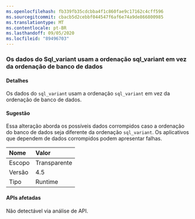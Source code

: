 ```yaml
---
ms.openlocfilehash: fb339fb35cdcbba4f1c860fae9c17162c4cff596
ms.sourcegitcommit: cbacb5d2cebbf044547f6af6e74a9de866800985
ms.translationtype: MT
ms.contentlocale: pt-BR
ms.lasthandoff: 09/05/2020
ms.locfileid: "89496703"
---
```

### <a name="sql_variant-data-uses-sql_variant-collation-rather-than-database-collation"></a>Os dados do Sql_variant usam a ordenação sql_variant em vez da ordenação de banco de dados

#### <a name="details"></a>Detalhes

Os dados do <code>sql_variant</code> usam a ordenação <code>sql_variant</code> em vez da ordenação de banco de dados.

#### <a name="suggestion"></a>Sugestão

Essa alteração aborda os possíveis dados corrompidos caso a ordenação do banco de dados seja diferente da ordenação <code>sql_variant</code>. Os aplicativos que dependem de dados corrompidos podem apresentar falhas.

| Nome    | Valor       |
|:--------|:------------|
| Escopo   |Transparente|
|Versão|4.5|
|Tipo|Runtime|

#### <a name="affected-apis"></a>APIs afetadas

Não detectável via análise de API.

<!--

#### Affected APIs

Not detectable via API analysis.

-->
